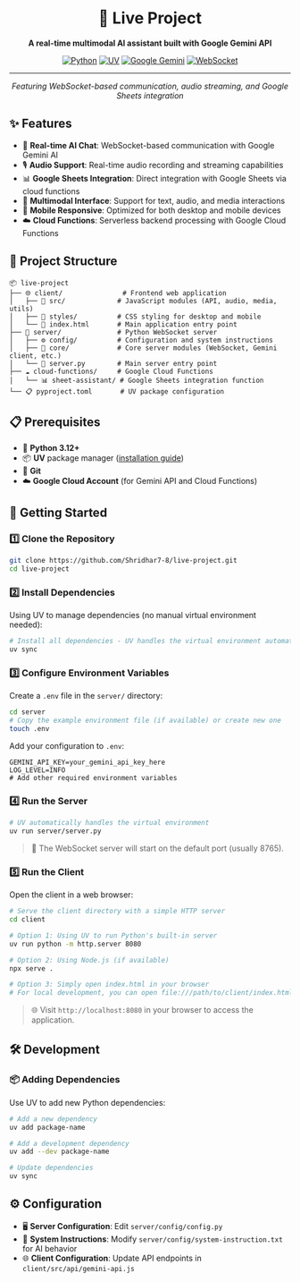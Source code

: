<div align="center">

# 🚀 Live Project

**A real-time multimodal AI assistant built with Google Gemini API**

[![Python](https://img.shields.io/badge/Python-3.12+-3776ab?style=for-the-badge&logo=python&logoColor=white)](https://python.org)
[![UV](https://img.shields.io/badge/UV-Package%20Manager-4051b5?style=for-the-badge)](https://docs.astral.sh/uv/)
[![Google Gemini](https://img.shields.io/badge/Google%20Gemini-AI-4285f4?style=for-the-badge&logo=google&logoColor=white)](https://ai.google.dev/)
[![WebSocket](https://img.shields.io/badge/WebSocket-Real--time-ff6b6b?style=for-the-badge)](https://developer.mozilla.org/en-US/docs/Web/API/WebSockets_API)

---

*Featuring WebSocket-based communication, audio streaming, and Google Sheets integration*

</div>

## ✨ Features

- 🤖 **Real-time AI Chat**: WebSocket-based communication with Google Gemini AI
- 🎙️ **Audio Support**: Real-time audio recording and streaming capabilities
- 📊 **Google Sheets Integration**: Direct integration with Google Sheets via cloud functions
- 🎯 **Multimodal Interface**: Support for text, audio, and media interactions
- 📱 **Mobile Responsive**: Optimized for both desktop and mobile devices
- ☁️ **Cloud Functions**: Serverless backend processing with Google Cloud Functions

## 📁 Project Structure

```
📦 live-project
├── 🌐 client/               # Frontend web application
│   ├── 📂 src/             # JavaScript modules (API, audio, media, utils)
│   ├── 🎨 styles/          # CSS styling for desktop and mobile
│   └── 📄 index.html       # Main application entry point
├── 🐍 server/              # Python WebSocket server
│   ├── ⚙️ config/          # Configuration and system instructions
│   ├── 💎 core/            # Core server modules (WebSocket, Gemini client, etc.)
│   └── 🚀 server.py        # Main server entry point
├── ☁️ cloud-functions/     # Google Cloud Functions
│   └── 📊 sheet-assistant/ # Google Sheets integration function
└── 📋 pyproject.toml       # UV package configuration
```

## 📋 Prerequisites

- 🐍 **Python 3.12+**
- 📦 **UV** package manager ([installation guide](https://docs.astral.sh/uv/getting-started/installation/))
- 🔧 **Git**
- ☁️ **Google Cloud Account** (for Gemini API and Cloud Functions)

## 🚀 Getting Started

### 1️⃣ Clone the Repository

```bash
git clone https://github.com/Shridhar7-8/live-project.git
cd live-project
```

### 2️⃣ Install Dependencies

Using UV to manage dependencies (no manual virtual environment needed):

```bash
# Install all dependencies - UV handles the virtual environment automatically
uv sync
```

### 3️⃣ Configure Environment Variables

Create a `.env` file in the `server/` directory:

```bash
cd server
# Copy the example environment file (if available) or create new one
touch .env
```

Add your configuration to `.env`:
```env
GEMINI_API_KEY=your_gemini_api_key_here
LOG_LEVEL=INFO
# Add other required environment variables
```

### 4️⃣ Run the Server

```bash
# UV automatically handles the virtual environment
uv run server/server.py
```

> 🎯 The WebSocket server will start on the default port (usually 8765).

### 5️⃣ Run the Client

Open the client in a web browser:

```bash
# Serve the client directory with a simple HTTP server
cd client

# Option 1: Using UV to run Python's built-in server
uv run python -m http.server 8080

# Option 2: Using Node.js (if available)
npx serve .

# Option 3: Simply open index.html in your browser
# For local development, you can open file:///path/to/client/index.html
```

> 🌐 Visit `http://localhost:8080` in your browser to access the application.

## 🛠️ Development

### 📦 Adding Dependencies

Use UV to add new Python dependencies:

```bash
# Add a new dependency
uv add package-name

# Add a development dependency
uv add --dev package-name

# Update dependencies
uv sync
```


## ⚙️ Configuration

- 🖥️ **Server Configuration**: Edit `server/config/config.py`
- 🤖 **System Instructions**: Modify `server/config/system-instruction.txt` for AI behavior
- 🌐 **Client Configuration**: Update API endpoints in `client/src/api/gemini-api.js`

